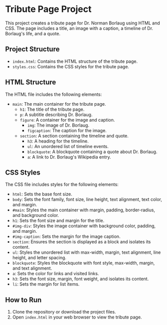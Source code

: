 # Tribute Page Project

This project creates a tribute page for Dr. Norman Borlaug using HTML and CSS. The page includes a title, an image with a caption, a timeline of Dr. Borlaug's life, and a quote.

## Project Structure

- `index.html`: Contains the HTML structure of the tribute page.
- `styles.css`: Contains the CSS styles for the tribute page.

## HTML Structure

The HTML file includes the following elements:
- `main`: The main container for the tribute page.
  - `h1`: The title of the tribute page.
  - `p`: A subtitle describing Dr. Borlaug.
  - `figure`: A container for the image and caption.
    - `img`: The image of Dr. Borlaug.
    - `figcaption`: The caption for the image.
  - `section`: A section containing the timeline and quote.
    - `h3`: A heading for the timeline.
    - `ul`: An unordered list of timeline events.
    - `blockquote`: A blockquote containing a quote about Dr. Borlaug.
    - `a`: A link to Dr. Borlaug's Wikipedia entry.

## CSS Styles

The CSS file includes styles for the following elements:
- `html`: Sets the base font size.
- `body`: Sets the font family, font size, line height, text alignment, text color, and margin.
- `#main`: Styles the main container with margin, padding, border-radius, and background color.
- `h1`: Sets the font size and margin for the title.
- `#img-div`: Styles the image container with background color, padding, and margin.
- `#img-caption`: Sets the margin for the image caption.
- `section`: Ensures the section is displayed as a block and isolates its content.
- `ul`: Styles the unordered list with max-width, margin, text alignment, line height, and letter spacing.
- `blockquote`: Styles the blockquote with font style, max-width, margin, and text alignment.
- `a`: Sets the color for links and visited links.
- `h3`: Sets the font size, margin, font weight, and isolates its content.
- `li`: Sets the margin for list items.

## How to Run

1. Clone the repository or download the project files.
2. Open `index.html` in your web browser to view the tribute page.

